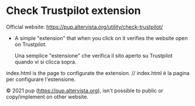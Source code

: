 # Check Trustpilot extension

Official website: https://pup.altervista.org/utility/check-trustpilot/


- A simple "extension" that when you click on it verifies the website open on Trustpilot. 

  Una semplice "estensione" che verifica il sito aperto su Trustpilot quando vi si clicca sopra.

index.html is the page to configurate the extension.
//
index.html è la pagina per configurare l'estensione.

© 2021 pup (https://pup.altervista.org), isn't possible to public or copy/implement on other website.
